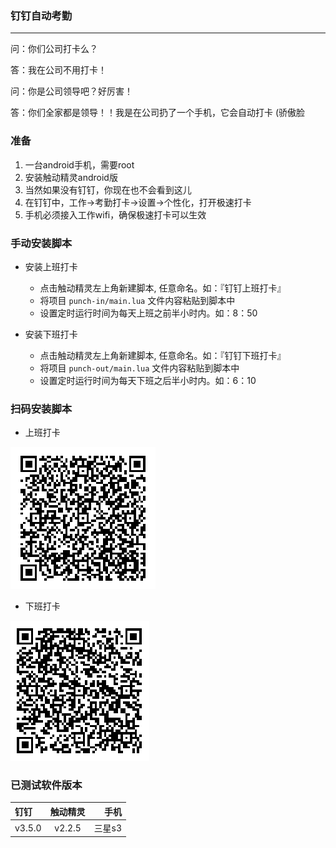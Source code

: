 ### 钉钉自动考勤
----

问：你们公司打卡么？

答：我在公司不用打卡！

问：你是公司领导吧？好厉害！

答：你们全家都是领导！！我是在公司扔了一个手机，它会自动打卡 (骄傲脸

### 准备
1. 一台android手机，需要root
2. 安装触动精灵android版
3. 当然如果没有钉钉，你现在也不会看到这儿
4. 在钉钉中，工作->考勤打卡->设置->个性化，打开极速打卡
5. 手机必须接入工作wifi，确保极速打卡可以生效

### 手动安装脚本

* 安装上班打卡
	* 点击触动精灵左上角新建脚本, 任意命名。如：『钉钉上班打卡』
	* 将项目 `punch-in/main.lua` 文件内容粘贴到脚本中
	* 设置定时运行时间为每天上班之前半小时内。如：8：50

* 安装下班打卡
	* 点击触动精灵左上角新建脚本, 任意命名。如：『钉钉下班打卡』
	* 将项目 `punch-out/main.lua` 文件内容粘贴到脚本中
	* 设置定时运行时间为每天下班之后半小时内。如：6：10

	
### 扫码安装脚本

* 上班打卡

![上班打卡二维码](./punch-in/qrcode.png)

* 下班打卡

![下班打卡二维码](./punch-out/qrcode.png)

### 已测试软件版本

| 钉钉  | 触动精灵 | 手机 |
|:------------- |:---------------:| -------------:|
| v3.5.0      | v2.2.5 |         三星s3 |
